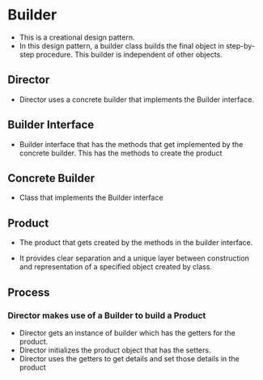 # Builder

* This is a creational design pattern. 
* In this design pattern, a builder class builds the final object in step-by-step procedure. This builder is independent of other objects.


## Director
* Director uses a concrete builder that implements the Builder interface.

## Builder Interface
* Builder interface that has the methods that get implemented by the concrete builder. This has the methods to create the product

## Concrete Builder
* Class that implements the Builder interface

## Product
* The product that gets created by the methods in the builder interface.

* It provides clear separation and a unique layer between construction and representation of a specified object created by class.


## Process

### Director makes use of a Builder to build a Product

* Director gets an instance of builder which has the getters for the product. 
* Director initializes the product object that has the setters.
* Director uses the getters to get details and set those details in the product
